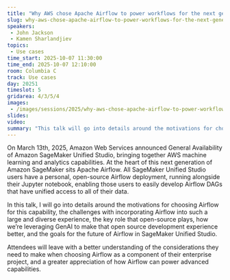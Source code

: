 ```yaml
---
title: "Why AWS chose Apache Airflow to power workflows for the next generation of Amazon SageMaker"
slug: why-aws-chose-apache-airflow-to-power-workflows-for-the-next-generation-of-amazon-sagemaker
speakers:
 - John Jackson
 - Kamen Sharlandjiev
topics:
 - Use cases
time_start: 2025-10-07 11:30:00
time_end: 2025-10-07 12:10:00
room: Columbia C
track: Use cases
day: 20251
timeslot: 5
gridarea: 4/3/5/4
images: 
 - /images/sessions/2025/why-aws-chose-apache-airflow-to-power-workflows-for-the-next-generation-of-amazon-sagemaker.png
slides:
video:
summary: "This talk will go into details around the motivations for choosing Airflow for Amazon SageMaker, the main challenges we faced, the key role that open-source plays, how we’re leveraging GenAI to make that open source development experience better, and the goals for the future of Airflow in SageMaker Unified Studio." 
---
```


On March 13th, 2025, Amazon Web Services announced General Availability of Amazon SageMaker Unified Studio, bringing together AWS machine learning and analytics capabilities. At the heart of this next generation of Amazon SageMaker sits Apache Airflow. All SageMaker Unified Studio users have a personal, open-source Airflow deployment, running alongside their Jupyter notebook, enabling those users to easily develop Airflow DAGs that have unified access to all of their data. 

In this talk, I will go into details around the motivations for choosing Airflow for this capability, the challenges with incorporating Airflow into such a large and diverse experience, the key role that open-source plays, how we’re leveraging GenAI to make that open source development experience better, and the goals for the future of Airflow in SageMaker Unified Studio. 

Attendees will leave with a better understanding of the considerations they need to make when choosing Airflow as a component of their enterprise project, and a greater appreciation of how Airflow can power advanced capabilities.